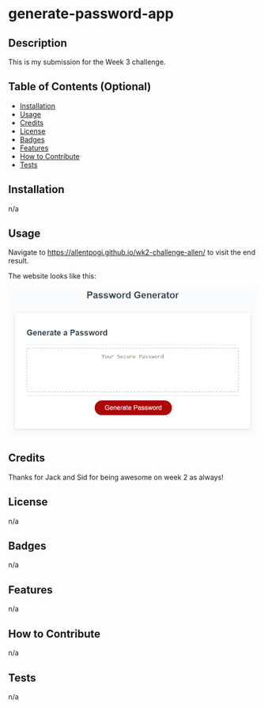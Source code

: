 # generate-password-app

## Description

This is my submission for the Week 3 challenge.

## Table of Contents (Optional)

- [Installation](#installation)
- [Usage](#usage)
- [Credits](#credits)
- [License](#license)
- [Badges](#badges)
- [Features](#features)
- [How to Contribute](#how-to-contribute)
- [Tests](#tests)

## Installation

n/a

## Usage

Navigate to https://allentpogi.github.io/wk2-challenge-allen/ to visit the end result.

The website looks like this:

![password generate app](./assets/images/03-javascript-homework-demo.png)

## Credits

Thanks for Jack and Sid for being awesome on week 2 as always!

## License

n/a

## Badges

n/a

## Features

n/a

## How to Contribute

n/a

## Tests

n/a
